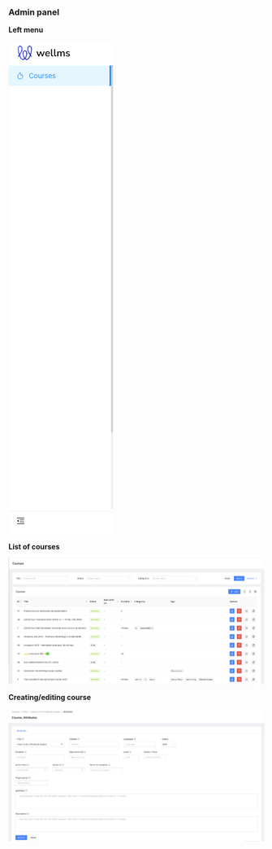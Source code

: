 ### Admin panel

**Left menu**

![Menu](https://raw.githubusercontent.com/EscolaLMS/Courses/main/doc/menu_course.png "Menu")

**List of courses**

![List of courses](https://raw.githubusercontent.com/EscolaLMS/Courses/main/doc/list_courses.png "List of courses")

**Creating/editing course**

![Creating/editing course](https://raw.githubusercontent.com/EscolaLMS/Courses/main/doc/create_course.png "Creating or editing course")
